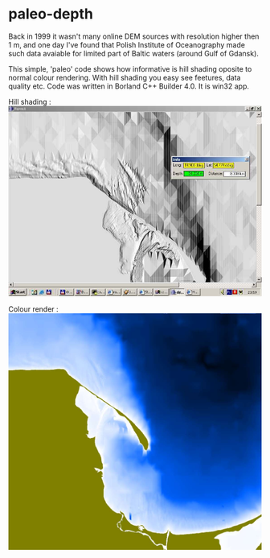 # paleo-depth

  Back in 1999 it wasn't many online DEM sources with resolution higher then 1 m, and one day I've found
  that Polish Institute of Oceanography made such data avaiable for limited part of Baltic waters (around Gulf of Gdansk).  
  
  This simple, 'paleo' code shows how informative is hill shading oposite to normal colour rendering. With hill shading you easy see feetures, data quality etc. 
  Code was written in Borland C++ Builder 4.0. It is win32 app.
  
  Hill shading :
![Hill shading](sample_images/1.jpg)
   
  Colour render :
![Colour rendering](sample_images/2.jpg)

  
